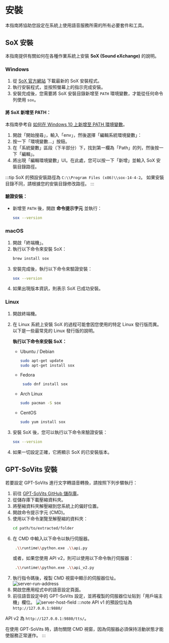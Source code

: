 # 安裝

本指南將協助您設定在系統上使用語音服務所需的所有必要套件和工具。

## SoX 安裝

本指南提供有關如何在各種作業系統上安裝 **SoX (Sound eXchange)** 的說明。

### Windows

1. 從 [SoX 官方網站](http://sox.sourceforge.net/) 下載最新的 SoX 安裝程式。
2. 執行安裝程式，並按照螢幕上的指示完成安裝。
3. 安裝完成後，您需要將 SoX 安裝目錄新增至 `PATH` 環境變數，才能從任何命令列使用 `sox`。

#### 將 SoX 新增至 PATH：

本指南參考自 [如何在 Windows 10 上新增至 PATH 環境變數](https://www.architectryan.com/2018/03/17/add-to-the-path-on-windows-10/)。

1. 開啟「開始搜尋」，輸入「env」，然後選擇「編輯系統環境變數」：
2. 按一下「環境變數...」按鈕。
3. 在「系統變數」區段（下半部分）下，找到第一欄為「Path」的列，然後按一下「編輯」。
4. 將出現「編輯環境變數」UI。在此處，您可以按一下「新增」並輸入 SoX 安裝目錄路徑。

:::tip
SoX 的預設安裝路徑為 `C:\\Program Files (x86)\\sox-14-4-2`。
如果安裝目錄不同，請根據您的安裝目錄修改路徑。
:::

#### 驗證安裝：

- 新增至 `PATH` 後，開啟 **命令提示字元** 並執行：

  ```bash
  sox --version
  ```

### macOS

1. 開啟「終端機」。
2. 執行以下命令來安裝 SoX：
   ```bash
   brew install sox
   ```
3. 安裝完成後，執行以下命令來驗證安裝：
   ```bash
   sox --version
   ```
4. 如果出現版本資訊，則表示 SoX 已成功安裝。

### Linux

1. 開啟終端機。
2. 在 Linux 系統上安裝 SoX 的過程可能會因您使用的特定 Linux 發行版而異。以下是一些最常見的 Linux 發行版的說明。

   **執行以下命令來安裝 SoX：**

   - Ubuntu / Debian
     ```bash
     sudo apt-get update
     sudo apt-get install sox
     ```
   - Fedora
     ```bash
      sudo dnf install sox
     ```
   - Arch Linux
     ```bash
     sudo pacman -S sox
     ```
   - CentOS
     ```bash
     sudo yum install sox
     ```

3. 安裝 SoX 後，您可以執行以下命令來驗證安裝：
   ```bash
   sox --version
   ```
4. 如果一切設定正確，它將顯示 SoX 的已安裝版本。

## GPT-SoVits 安裝

若要設定 GPT-SoVits 進行文字轉語音轉換，請按照下列步驟執行：

1. 前往 [GPT-SoVits GitHub 儲存庫](https://github.com/RVC-Boss/GPT-SoVITS)。
2. 從儲存庫下載壓縮資料夾。
3. 將壓縮資料夾解壓縮到您系統上的偏好位置。
4. 開啟命令提示字元 (CMD)。
5. 使用以下命令瀏覽至解壓縮的資料夾：
   ```bash
   cd path/to/extracted/folder
    ```
6. 在 CMD 中輸入以下命令以執行伺服器。
   ```bash
    .\\runtime\\python.exe .\\api.py
    ```
   或者，如果您使用 API v2，則可以使用以下命令執行伺服器：
   ```bash
    .\\runtime\\python.exe .\\api_v2.py
     ```
7. 執行指令碼後，複製 CMD 視窗中顯示的伺服器位址。
   ![server-run-address](/img/voice-service/installation/server-run-address.png)
8. 開啟您應用程式中的語音設定頁面。
9. 前往語音設定中的 GPT-SoVits 設定，並將複製的伺服器位址貼到「用戶端主機」欄位。
   ![server-host-field](/img/voice-service/installation/server-host-field.png)
:::note
API v1 的預設位址為 `http://127.0.0.1:9880/`

API v2 為 `http://127.0.0.1:9880/tts/`。

在使用 GPT-SoVits 時，請勿關閉 CMD 視窗，因為伺服器必須保持活動狀態才能使服務正常運作。
:::